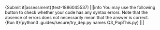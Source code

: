 {Submit it|assessment}(test-1886045537)
|||info
You may use the following button to check whether your code has any syntax errors. Note that the absence of errors does not necessarily mean that the answer is correct.
{Run It}(python3 .guides/secure/try_dep.py names Q3_PopThis.py)
|||